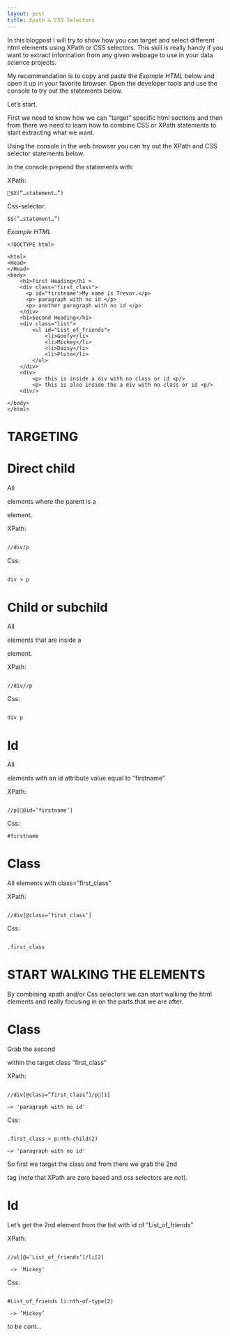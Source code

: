 ```yaml
---
layout: post
title: Xpath & CSS Selectors
---
```


In this blogpost I will try to show how you can target and select different html elements using XPath or CSS selectors. This skill is really handy if you want to extract information from any given webpage to use in your data science projects.

My recommendation is to copy and paste the *Example HTML* below and open it up in your favorite browser. Open the developer tools and use the console to try out the statements below.

Let’s start.

First we need to know how we can ”target” specific html sections and then from there we need to learn how to combine CSS or XPath statements to start extracting what we want.

Using the console in the web browser you can try out the XPath and CSS selector statements below.

In the console prepend the statements with:

XPath: 
```
$X(”…statement…”)
```

Css-selector:
```
$$(”…statement…”) 
```

*Example HTML*

```
<!DOCTYPE html>

<html>
<Head>
</Head>
<body>
	<h1>First Heading</h1 >
	<div class="first_class">
	  <p id="firstname">My name is Trevor.</p>
	  <p> paragraph with no id </p>
	  <p> another paragraph with no id </p>
	</div>
	<h1>Second Heading</h1>
	<div class="list">
		<ul id="List_of_friends">
			<li>Goofy</li>
			<li>Mickey</li>
			<li>Daisy</li>
			<li>Pluto</li>
		</ul> 
	</div>	
	<div>
		<p> this is inside a div with no class or id <p/>
		<p> this is also inside the a div with no class or id <p/>	
	<div/>
	
</body>
</html>
```

# TARGETING

# Direct child

All <p> elements where the parent is a <div> element.

XPath: 
```html

//div/p
```

Css:
```html

div > p
```

# Child or subchild

All <p> elements that are inside a <div> element.

XPath:
```

//div//p
```

Css:
```

div p
```


# Id

All <p> elements with an id attribute value equal to ”firstname”

XPath:
```

//p[@id=’firstname’]
```

Css:
```
#firstname
```
# Class

All elements with class=”first_class”

XPath:
```

//div[@class=’first_class’]
```

Css:
```

.first_class
```

# START WALKING THE ELEMENTS

By combining xpath and/or Css selectors we can start walking the html elements and really focusing in on the parts that we are after.

# Class

Grab the second <p> within the target class ”first_class”

XPath:
```

//div[@class=”first_class”]/p[1]

—> 'paragraph with no id'
```

Css:
```

.first_class > p:nth-child(2)

—> 'paragraph with no id'
```

So first we target the class and from there we grab the 2nd <p> tag (note that XPath are zero based and css selectors are not).

# Id

Let’s get the 2nd element from the list with id of ”List_of_friends”

XPath:
```

//ul[@=’List_of_friends’]/li[2]

 —> 'Mickey'
```

Css:
```

#List_of_friends li:nth-of-type(2)

 —> ’Mickey’
```


*to be cont…*
















